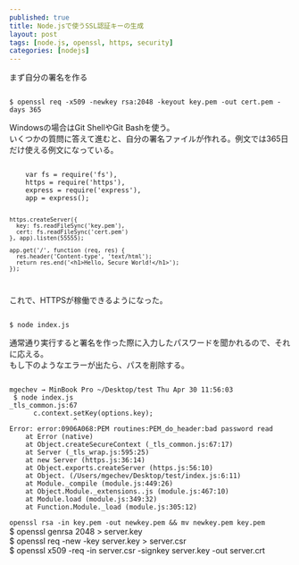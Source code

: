 ```yaml
---
published: true
title: Node.jsで使うSSL認証キーの生成
layout: post
tags: [node.js, openssl, https, security]
categories: [nodejs]
---
```

<p>まず自分の署名を作る</p>
<code>
$ openssl req -x509 -newkey rsa:2048 -keyout key.pem -out cert.pem -days 365
</code>
<p>Windowsの場合はGit ShellやGit Bashを使う。<br>
いくつかの質問に答えて進むと、自分の署名ファイルが作れる。例文では365日だけ使える例文になっている。</p>
<code>
    var fs = require('fs'),
    https = require('https'),
    express = require('express'),
    app = express();

    https.createServer({
      key: fs.readFileSync('key.pem'),
      cert: fs.readFileSync('cert.pem')
    }, app).listen(55555);

    app.get('/', function (req, res) {
      res.header('Content-type', 'text/html');
      return res.end('<h1>Hello, Secure World!</h1>');
    });
</code>
<p>
これで、HTTPSが稼働できるようになった。
</p>
<code>
$ node index.js
</code>
<p>
通常通り実行すると署名を作った際に入力したパスワードを聞かれるので、それに応える。<br>
もし下のようなエラーが出たら、パスを削除する。
</p>
<code>
mgechev → MinBook Pro ~/Desktop/test Thu Apr 30 11:56:03
 $ node index.js
_tls_common.js:67
      c.context.setKey(options.key);
                ^
Error: error:0906A068:PEM routines:PEM_do_header:bad password read
    at Error (native)
    at Object.createSecureContext (_tls_common.js:67:17)
    at Server (_tls_wrap.js:595:25)
    at new Server (https.js:36:14)
    at Object.exports.createServer (https.js:56:10)
    at Object.<anonymous> (/Users/mgechev/Desktop/test/index.js:6:11)
    at Module._compile (module.js:449:26)
    at Object.Module._extensions..js (module.js:467:10)
    at Module.load (module.js:349:32)
    at Function.Module._load (module.js:305:12)
</code>
<code>
openssl rsa -in key.pem -out newkey.pem && mv newkey.pem key.pem
</code>
$ openssl genrsa 2048 > server.key<br>
$ openssl req -new -key server.key > server.csr<br>
$ openssl x509 -req -in server.csr -signkey server.key -out server.crt